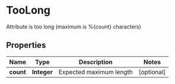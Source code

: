 

# TooLong

Attribute is too long (maximum is %{count} characters)
## Properties

Name | Type | Description | Notes
------------ | ------------- | ------------- | -------------
**count** | **Integer** | Expected maximum length |  [optional]



